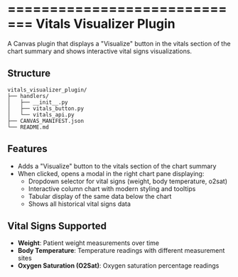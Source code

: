 =============================
Vitals Visualizer Plugin
=============================

A Canvas plugin that displays a "Visualize" button in the vitals section of the chart summary and shows interactive vital signs visualizations.

## Structure

```
vitals_visualizer_plugin/
├── handlers/
│   ├── __init__.py
│   ├── vitals_button.py
│   └── vitals_api.py
├── CANVAS_MANIFEST.json
└── README.md
```

## Features

- Adds a "Visualize" button to the vitals section of the chart summary
- When clicked, opens a modal in the right chart pane displaying:
  - Dropdown selector for vital signs (weight, body temperature, o2sat)
  - Interactive column chart with modern styling and tooltips
  - Tabular display of the same data below the chart
  - Shows all historical vital signs data

## Vital Signs Supported

- **Weight**: Patient weight measurements over time
- **Body Temperature**: Temperature readings with different measurement sites
- **Oxygen Saturation (O2Sat)**: Oxygen saturation percentage readings